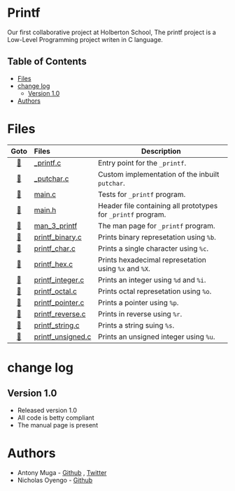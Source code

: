 # Printf
Our first collaborative project at Holberton School, The printf project
is a Low-Level Programming project writen in C language.


## Table of Contents
<!-- toc -->

- [Files](#Files)
- [change log](#change-log)
  * [Version 1.0](#001---2023-26-03)
- [Authors](#Authors)

<!-- tocstop -->
# Files

|          Goto          | Files                                          | Description                                                  |
| :--------------------: | :--------------------------------------------- | ------------------------------------------------------------ |
|      [📌](#_printf)      | [_printf.c](./printf.c)                         | Entry point for the `_printf`.                                |
|      [📌](#_putchar)      | [_putchar.c](./_putchar.c)                         | Custom implementation of the inbuilt `putchar`.                                |
|   [📌](#main)    | [main.c](./main.c)                 | Tests for `_printf` program.       |
|   [📌](#main.h)    | [main.h](./main.h)                 | Header file containing all prototypes for `_printf` program.                    |
|   [📌](#man_3_printf)   | [man_3_printf](./man_3_printf)               | The man page for  `_printf` program.                   |
| [📌](#printf_binary)  | [printf_binary.c](./printf_binary.c)         | Prints binary represetation using `%b`. |
| [📌](#printf_char)  | [printf_char.c](./printf_char.c)         | Prints a single character using `%c`. |
| [📌](#printf_hex)  | [printf_hex.c](./printf_hex.c)         | Prints hexadecimal represetation using `%x` and `%X`.|
| [📌](#printf_integer)  | [printf_integer.c](./printf_integer.c)         | Prints an integer using `%d` and `%i`. |
| [📌](#printf_octal)  | [printf_octal.c](./printf_octal.c)         | Prints octal represetation using `%o`. |
| [📌](#printf_pointer)  | [printf_pointer.c](./printf_pointer.c)         | Prints a pointer using `%p`. |
| [📌](#printf_reverse)  | [printf_reverse.c](./printf_reverse.c)         | Prints in reverse using `%r`. |
| [📌](#printf_string)  | [printf_string.c](./printf_string.c)         | Prints a string suing `%s`. |
| [📌](#printf_unsigned)  | [printf_unsigned.c](./printf_unsigned.c)         | Prints an unsigned integer using `%u`. |


# change log

## Version 1.0
- Released version 1.0
- All code is betty compliant
- The manual page is present



# Authors

- Antony Muga - [Github](http://github.com/antonymuga) , [Twitter](https://twitter.com/DevAntonyMuga)
- Nicholas Oyengo - [Github](https://github.com/vintexlens)
